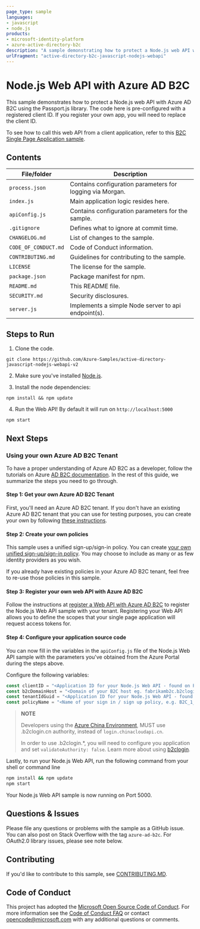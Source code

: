 ```yaml
---
page_type: sample
languages:
- javascript
- node.js
products:
- microsoft-identity-platform
- azure-active-directory-b2c
description: "A sample demonstrating how to protect a Node.js web API with Azure AD B2C using the Passport.js library."
urlFragment: "active-directory-b2c-javascript-nodejs-webapi"
---
```


# Node.js Web API with Azure AD B2C

This sample demonstrates how to protect a Node.js web API with Azure AD B2C using the Passport.js library. The code here is pre-configured with a registered client ID. If you register your own app, you will need to replace the client ID.

To see how to call this web API from a client application, refer to this [B2C Single Page Application sample](https://github.com/Azure-Samples/active-directory-b2c-javascript-msal-singlepageapp).

## Contents

| File/folder       | Description                                |
|-------------------|--------------------------------------------|
| `process.json`   | Contains configuration parameters for logging via Morgan.  |
| `index.js`   | Main application logic resides here.                     |
| `apiConfig.js`   | Contains configuration parameters for the sample. |
| `.gitignore`      | Defines what to ignore at commit time.      |
| `CHANGELOG.md`    | List of changes to the sample.             |
| `CODE_OF_CONDUCT.md` | Code of Conduct information.            |
| `CONTRIBUTING.md` | Guidelines for contributing to the sample. |
| `LICENSE`         | The license for the sample.                |
| `package.json`    | Package manifest for npm.                   |
| `README.md`       | This README file.                          |
| `SECURITY.md`     | Security disclosures.                      |
| `server.js`     | Implements a simple Node server to api endpoint(s).  |

## Steps to Run

1. Clone the code.

```console
git clone https://github.com/Azure-Samples/active-directory-javascript-nodejs-webapi-v2
```

2. Make sure you've installed [Node.js](https://nodejs.org/en/download/).

3. Install the node dependencies:

```console
npm install && npm update
```

4. Run the Web API! By default it will run on `http://localhost:5000`

```console
npm start
```

## Next Steps

### Using your own Azure AD B2C Tenant

To have a proper understanding of Azure AD B2C as a developer, follow the tutorials on Azure [AD B2C documentation](https://docs.microsoft.com/en-us/azure/active-directory-b2c/). In the rest of this guide, we summarize the steps you need to go through.

#### Step 1: Get your own Azure AD B2C Tenant

First, you'll need an Azure AD B2C tenant. If you don't have an existing Azure AD B2C tenant that you can use for testing purposes, you can create your own by following [these instructions](https://azure.microsoft.com/documentation/articles/active-directory-b2c-get-started).

#### Step 2: Create your own policies

This sample uses a unified sign-up/sign-in policy. You can create [your own unified sign-up/sign-in policy](https://azure.microsoft.com/documentation/articles/active-directory-b2c-reference-policies). You may choose to include as many or as few identity providers as you wish.

If you already have existing policies in your Azure AD B2C tenant, feel free to re-use those policies in this sample.  

#### Step 3: Register your own web API with Azure AD B2C

Follow the instructions at [register a Web API with Azure AD B2C](https://docs.microsoft.com/en-us/azure/active-directory-b2c/add-web-application?tabs=applications) to register the Node.js Web API sample with your tenant. Registering your Web API allows you to define the scopes that your single page application will request access tokens for.

#### Step 4: Configure your application source code

You can now fill in the variables in the `apiConfig.js` file of the Node.js Web API sample with the parameters you've obtained from the Azure Portal during the steps above.

Configure the following variables:

```javascript
const clientID = "<Application ID for your Node.js Web API - found on Properties page in Azure portal e.g. 93733604-cc77-4a3c-a604-87084dd55348>";
const b2cDomainHost = "<Domain of your B2C host eg. fabrikamb2c.b2clogin.com>";
const tenantIdGuid = "<Application ID for your Node.js Web API - found on Properties page in Azure portal e.g. 775527ff-9a37-4307-8b3d-cc311f58d925>";
const policyName = "<Name of your sign in / sign up policy, e.g. B2C_1_SUSI>";
```

> **NOTE**
>
>Developers using the [Azure China Environment](https://docs.microsoft.com/en-us/azure/active-directory/develop/authentication-national-cloud), MUST use <your-tenant-name>.b2clogin.cn authority, instead of `login.chinacloudapi.cn`.
>
> In order to use <your-tenant-name>.b2clogin.*, you will need to configure you application and set `validateAuthority: false`. Learn more about using [b2clogin](https://docs.microsoft.com/en-us/azure/active-directory-b2c/b2clogin#set-the-validateauthority-property).

Lastly, to run your Node.js Web API, run the following command from your shell or command line

```bash
npm install && npm update
npm start
```

Your Node.js Web API sample is now running on Port 5000.

## Questions & Issues

Please file any questions or problems with the sample as a GitHub issue.  You can also post on Stack Overflow with the tag `azure-ad-b2c`. For OAuth2.0 library issues, please see note below.

## Contributing

If you'd like to contribute to this sample, see [CONTRIBUTING.MD](./CONTRIBUTING.md).

## Code of Conduct

This project has adopted the [Microsoft Open Source Code of Conduct](https://opensource.microsoft.com/codeofconduct/).
For more information see the [Code of Conduct FAQ](https://opensource.microsoft.com/codeofconduct/faq/) or
contact [opencode@microsoft.com](mailto:opencode@microsoft.com) with any additional questions or comments.